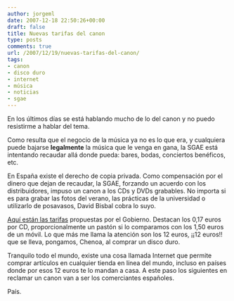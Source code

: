 ```yaml
---
author: jorgeml
date: 2007-12-18 22:50:26+00:00
draft: false
title: Nuevas tarifas del canon
type: posts
comments: true
url: /2007/12/19/nuevas-tarifas-del-canon/
tags:
- canon
- disco duro
- internet
- música
- noticias
- sgae
---
```


En los últimos días se está hablando mucho de lo del canon y no puedo resistirme a hablar del tema.

Como resulta que el negocio de la música ya no es lo que era, y cualquiera puede bajarse **legalmente** la música que le venga en gana, la SGAE está intentando recaudar allá donde pueda: bares, bodas, conciertos benéficos, etc.

En España existe el derecho de copia privada. Como compensación por el dinero que dejan de recaudar, la SGAE, forzando un acuerdo con los distribuidores, impuso un canon a los CDs y DVDs grabables. No importa si es para grabar las fotos del verano, las prácticas de la universidad o utilizarlo de posavasos, David Bisbal cobra lo suyo.

[Aquí están las tarifas](http://www.publico.es/029191/gobierno/propone/canon/0/17/euros/cdr/1/5/moviles) propuestas por el Gobierno. Destacan los 0,17 euros por CD, proporcionalmente un pastón si lo comparamos con los 1,50 euros de un móvil. Lo que más me llama la atención son los 12 euros, ¡¡12 euros!! que se lleva, pongamos, Chenoa, al comprar un disco duro.

Tranquilo todo el mundo, existe una cosa llamada Internet que permite comprar artículos en cualquier tienda en línea del mundo, incluso en países donde por esos 12 euros te lo mandan a casa. A este paso los siguientes en reclamar un canon van a ser los comerciantes españoles.

País.
